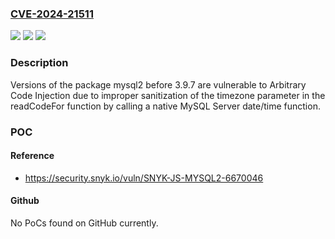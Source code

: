 ### [CVE-2024-21511](https://cve.mitre.org/cgi-bin/cvename.cgi?name=CVE-2024-21511)
![](https://img.shields.io/static/v1?label=Product&message=mysql2&color=blue)
![](https://img.shields.io/static/v1?label=Version&message=0%3C%203.9.7%20&color=brighgreen)
![](https://img.shields.io/static/v1?label=Vulnerability&message=Arbitrary%20Code%20Injection&color=brighgreen)

### Description

Versions of the package mysql2 before 3.9.7 are vulnerable to Arbitrary Code Injection due to improper sanitization of the timezone parameter in the readCodeFor function by calling a native MySQL Server date/time function.

### POC

#### Reference
- https://security.snyk.io/vuln/SNYK-JS-MYSQL2-6670046

#### Github
No PoCs found on GitHub currently.

